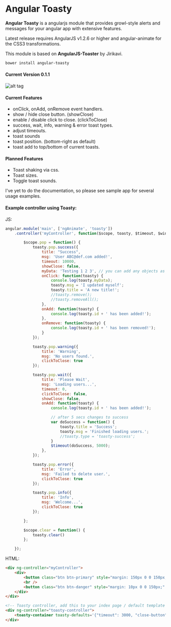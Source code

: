 Angular Toasty
=================

**Angular Toasty** is a angularjs module that provides growl-style alerts and messages for your angular app with extensive features.

Latest release requires AngularJS v1.2.6 or higher and angular-animate for the CSS3 transformations. 

This module is based on **AngularJS-Toaster** by Jirikavi.

```HTML
bower install angular-toasty
```

#### Current Version 0.1.1
![alt tag](http://i.imgur.com/GniL4GK.png)

#### Current Features
* onClick, onAdd, onRemove event handlers.
* show / hide close button. (showClose)
* enable / disable click to close. (clickToClose)
* success, wait, info, warning & error toast types.
* adjust timeouts.
* toast sounds
* toast position. (bottom-right as default)
* toast add to top/bottom of current toasts.

#### Planned Features
* Toast shaking via css.
* Toast sizes.
* Toggle toast sounds.

I've yet to do the documentation, so please see sample app for several usage examples.

#### Example controller using Toasty:
JS:
```javascript
angular.module('main', ['ngAnimate', 'toasty'])
    .controller('myController', function($scope, toasty, $timeout, $window) {

        $scope.pop = function() {
            toasty.pop.success({
                title: "Success",
                msg: 'User ABC@def.com added!',
                timeout: 10000,
                showClose: false,
                myData: 'Testing 1 2 3', // you can add any objects as extras 
                onClick: function(toasty) {
                    console.log(toasty.myData);
                    toasty.msg = 'I updated myself';
                    toasty.title = 'A new title!';
                    //toasty.remove();
                    //toasty.removeAll();
                },
                onAdd: function(toasty) {
                    console.log(toasty.id + ' has been added!');
                },
                onRemove: function(toasty) {
                    console.log(toasty.id + ' has been removed!');
                }
            });

            toasty.pop.warning({
                title: 'Warning',
                msg: 'No users found.',
                clickToClose: true
            });

            toasty.pop.wait({
                title: 'Please Wait',
                msg: 'Loading users...',
                timeout: 0,
                clickToClose: false,
                showClose: false,
                onAdd: function(toasty) {
                    console.log(toasty.id + ' has been added!');

                    // after 5 secs changes to success
                    var doSuccess = function() {
                        toasty.title = 'Success';
                        toasty.msg = 'Finished loading users.';
                        //toasty.type = 'toasty-success';
                    }
                    $timeout(doSuccess, 5000);
                },
            });

            toasty.pop.error({
                title: 'Error',
                msg: 'Failed to delete user.',
                clickToClose: true
            });

            toasty.pop.info({
                title: 'Info',
                msg: 'Welcome...',
                clickToClose: true
            });

        };

        $scope.clear = function() {
            toasty.clear()
        };

    });
```
HTML:
```HTML
<div ng-controller="myController">
    <div>  
        <button class="btn btn-primary" style="margin: 150px 0 0 150px;" ng-click="pop()">Show toasts</button>
        <br /> 
        <button class="btn btn-danger" style="margin: 10px 0 0 150px;" ng-click="clear()">Clear toasts</button>                 
    </div>
</div>

<!-- Toasty controller, add this to your index page / default template --> 
<div ng-controller="toasty-controller">
	<toasty-container toasty-defaults='{"timeout": 3000, "close-button":true}'></toasty-container>        
</div>
```
